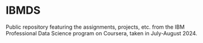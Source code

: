 # IBMDS
Public repository featuring the assignments, projects, etc. from the IBM Professional Data Science program on Coursera, taken in July-August 2024.
